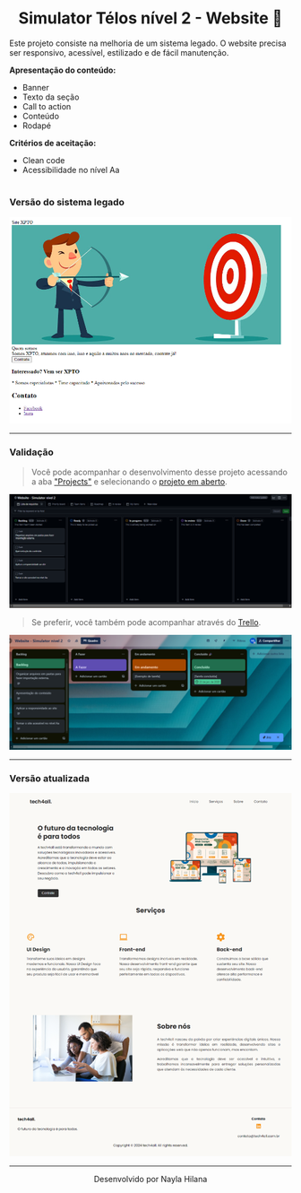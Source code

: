 <h1 align=center>Simulator Télos nível 2 - Website 🚀</h1>

Este projeto consiste na melhoria de um sistema legado. O website precisa ser responsivo, acessível, estilizado e de fácil manutenção.

__Apresentação do conteúdo:__

- Banner
- Texto da seção
- Call to action
- Conteúdo
- Rodapé 

__Critérios de aceitação:__

- Clean code
- Acessibilidade no nível Aa

#

<h3>Versão do sistema legado</h3>

<img src="./assets//imagens/print-pagina-primeira-versao.png" >

---

### Validação

> Você pode acompanhar o desenvolvimento desse projeto acessando a aba ["Projects"](https://github.com/hilanasilv/desafio-manutencao-Nayla-Hilana/projects) e selecionando o [projeto em aberto](https://github.com/users/hilanasilv/projects/2). 

<img src="./assets//imagens/github-projects.png">

> Se preferir, você também pode acompanhar através do [Trello](https://trello.com/b/a2CQ60z5/website-simulator-nivel-2).

<img src="./assets//imagens/trello.png">

---

<h3>Versão atualizada</h3>

<img src="./assets/imagens/print-pagina-atualizada.png">

---

<footer align=center>
  <p>Desenvolvido por Nayla Hilana</p>
</footer>

